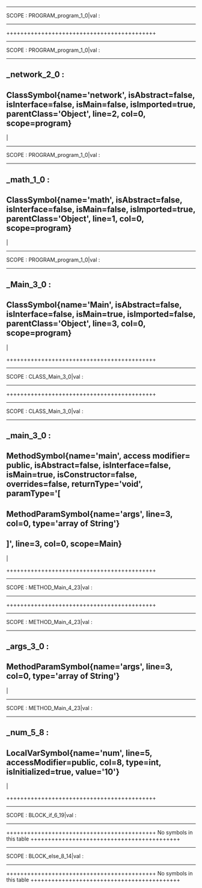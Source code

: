 
********************************
SCOPE : PROGRAM_program_1_0|val : 
********************************

  
+++++++++++++++++++++++++++++++++++++++++++

********************************
SCOPE : PROGRAM_program_1_0|val : 
********************************
_network_2_0 : 
---------------------------------------------------
ClassSymbol{name='network', isAbstract=false, isInterface=false, isMain=false, isImported=true, parentClass='Object', line=2, col=0, scope=program}
---------------------------------------------------
|

********************************
SCOPE : PROGRAM_program_1_0|val : 
********************************
_math_1_0 : 
---------------------------------------------------
ClassSymbol{name='math', isAbstract=false, isInterface=false, isMain=false, isImported=true, parentClass='Object', line=1, col=0, scope=program}
---------------------------------------------------
|

********************************
SCOPE : PROGRAM_program_1_0|val : 
********************************
_Main_3_0 : 
---------------------------------------------------
ClassSymbol{name='Main', isAbstract=false, isInterface=false, isMain=true, isImported=false, parentClass='Object', line=3, col=0, scope=program}
---------------------------------------------------
|

+++++++++++++++++++++++++++++++++++++++++++


********************************
SCOPE : CLASS_Main_3_0|val : 
********************************

  
+++++++++++++++++++++++++++++++++++++++++++

********************************
SCOPE : CLASS_Main_3_0|val : 
********************************
_main_3_0 : 
---------------------------------------------------
MethodSymbol{name='main', access modifier= public, isAbstract=false, isInterface=false, isMain=true, isConstructor=false, overrides=false, returnType='void', paramType='[
---------------------------------------------------
MethodParamSymbol{name='args', line=3, col=0, type='array of String'}
---------------------------------------------------
]', line=3, col=0, scope=Main}
---------------------------------------------------
|

+++++++++++++++++++++++++++++++++++++++++++


********************************
SCOPE : METHOD_Main_4_23|val : 
********************************

  
+++++++++++++++++++++++++++++++++++++++++++

********************************
SCOPE : METHOD_Main_4_23|val : 
********************************
_args_3_0 : 
---------------------------------------------------
MethodParamSymbol{name='args', line=3, col=0, type='array of String'}
---------------------------------------------------
|

********************************
SCOPE : METHOD_Main_4_23|val : 
********************************
_num_5_8 : 
---------------------------------------------------
LocalVarSymbol{name='num', line=5, accessModifier=public, col=8, type=int, isInitialized=true, value='10'}
---------------------------------------------------
|

+++++++++++++++++++++++++++++++++++++++++++


********************************
SCOPE : BLOCK_if_6_19|val : 
********************************

  
+++++++++++++++++++++++++++++++++++++++++++
No symbols in this table
+++++++++++++++++++++++++++++++++++++++++++


********************************
SCOPE : BLOCK_else_8_14|val : 
********************************

  
+++++++++++++++++++++++++++++++++++++++++++
No symbols in this table
+++++++++++++++++++++++++++++++++++++++++++

